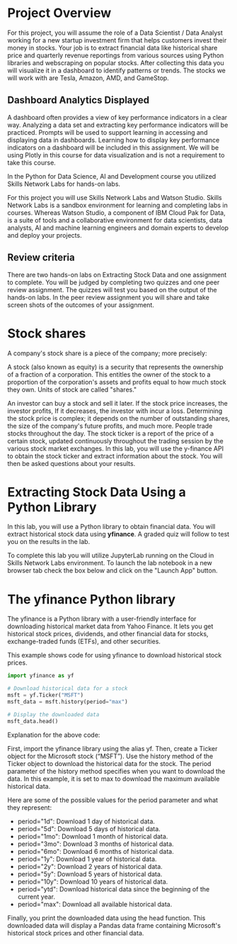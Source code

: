 # Project Overview

For this project, you will assume the role of a Data Scientist / Data Analyst working for a new startup investment firm that helps customers invest their money in stocks. Your job is to extract financial data like historical share price and quarterly revenue reportings from various sources using Python libraries and webscraping on popular stocks. After collecting this data you will visualize it in a dashboard to identify patterns or trends. The stocks we will work with are Tesla, Amazon, AMD, and GameStop.

## Dashboard Analytics Displayed

A dashboard often provides a view of key performance indicators in a clear way. Analyzing a data set and extracting key performance indicators will be practiced. Prompts will be used to support learning in accessing and displaying data in dashboards. Learning how to display key performance indicators on a dashboard will be included in this assignment. We will be using Plotly in this course for data visualization and is not a requirement to take this course.

In the Python for Data Science, AI and Development course you utilized Skills Network Labs for hands-on labs.

For this project you will use Skills Network Labs and Watson Studio. Skills Network Labs is a sandbox environment for learning and completing labs in courses. Whereas Watson Studio, a component of IBM Cloud Pak for Data, is a suite of tools and a collaborative environment for data scientists, data analysts, AI and machine learning engineers and domain experts to develop and deploy your projects.

## Review criteria

There are two hands-on labs on Extracting Stock Data and one assignment to complete. You will be judged by completing two quizzes and one peer review assignment. The quizzes will test you based on the output of the hands-on labs. In the peer review assignment you will share and take screen shots of the outcomes of your assignment.

# Stock shares

A company's stock share is a piece of the company; more precisely:

A stock (also known as equity) is a security that represents the ownership of a fraction of a corporation. This entitles the owner of the stock to a proportion of the corporation's assets and profits equal to how much stock they own. Units of stock are called "shares."

An investor can buy a stock and sell it later. If the stock price increases, the investor profits, If it decreases,
the investor with incur a loss. Determining the stock price is complex; it depends on the number of outstanding shares, the size of the company's future profits, and much more. People trade stocks throughout the day. The stock ticker is a report of the price of a certain stock, updated continuously throughout the trading session by the various stock market exchanges. In this lab, you will use the y-finance API to obtain the stock ticker and extract information about the stock. You will then be asked questions about your results.

# Extracting Stock Data Using a Python Library

In this lab, you will use a Python library to obtain financial data. You will extract historical stock data using **yfinance**. A graded quiz will follow to test you on the results in the lab.

To complete this lab you will utilize JupyterLab running on the Cloud in Skills Network Labs environment. To launch the lab notebook in a new browser tab check the box below and click on the "Launch App" button.

# The yfinance Python library

The yfinance is a Python library with a user-friendly interface for downloading historical market data from Yahoo Finance. It lets you get historical stock prices, dividends, and other financial data for stocks, exchange-traded funds (ETFs), and other securities.

This example shows code for using yfinance to download historical stock prices.

```python
import yfinance as yf

# Download historical data for a stock
msft = yf.Ticker("MSFT")
msft_data = msft.history(period="max")

# Display the downloaded data
msft_data.head()
```

Explanation for the above code:

First, import the yfinance library using the alias yf.
Then, create a Ticker object for the Microsoft stock (“MSFT”).
Use the history method of the Ticker object to download the historical data for the stock. The period parameter of the history method specifies when you want to download the data. In this example, it is set to max to download the maximum available historical data.

Here are some of the possible values for the period parameter and what they represent:

- period="1d": Download 1 day of historical data.
- period="5d": Download 5 days of historical data.
- period="1mo": Download 1 month of historical data.
- period="3mo": Download 3 months of historical data.
- period="6mo": Download 6 months of historical data.
- period="1y": Download 1 year of historical data.
- period="2y": Download 2 years of historical data.
- period="5y": Download 5 years of historical data.
- period="10y": Download 10 years of historical data.
- period="ytd": Download historical data since the beginning of the current year.
- period="max": Download all available historical data.

Finally, you print the downloaded data using the head function. This downloaded data will display a Pandas data frame containing Microsoft's historical stock prices and other financial data.
